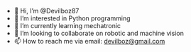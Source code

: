 - 👋 Hi, I’m @Devilboz87
- 👀 I’m interested in Python programming
- 🌱 I’m currently learning mechatronic
- 💞️ I’m looking to collaborate on robotic and machine vision
- 📫 How to reach me via email: devilboz@gmail.com

<!---
Devilboz87/Devilboz87 is a ✨ special ✨ repository because its `README.md` (this file) appears on your GitHub profile.
You can click the Preview link to take a look at your changes.
--->
